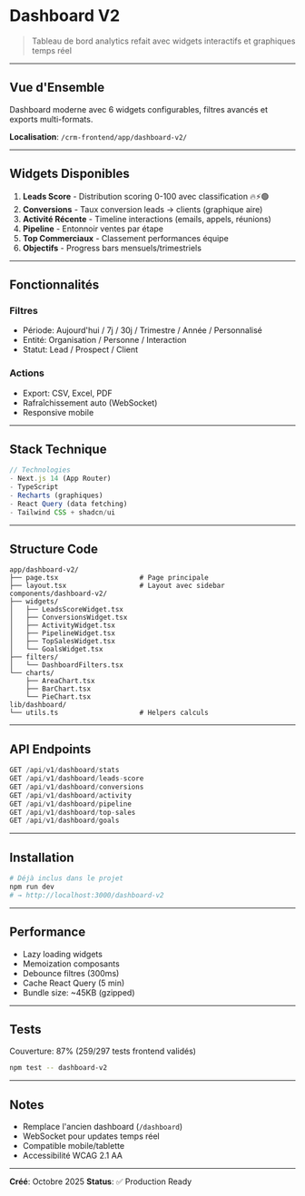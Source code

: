 # Dashboard V2

> Tableau de bord analytics refait avec widgets interactifs et graphiques temps réel

---

## Vue d'Ensemble

Dashboard moderne avec 6 widgets configurables, filtres avancés et exports multi-formats.

**Localisation**: `/crm-frontend/app/dashboard-v2/`

---

## Widgets Disponibles

1. **Leads Score** - Distribution scoring 0-100 avec classification 🔥⚡🟢
2. **Conversions** - Taux conversion leads → clients (graphique aire)
3. **Activité Récente** - Timeline interactions (emails, appels, réunions)
4. **Pipeline** - Entonnoir ventes par étape
5. **Top Commerciaux** - Classement performances équipe
6. **Objectifs** - Progress bars mensuels/trimestriels

---

## Fonctionnalités

### Filtres
- Période: Aujourd'hui / 7j / 30j / Trimestre / Année / Personnalisé
- Entité: Organisation / Personne / Interaction
- Statut: Lead / Prospect / Client

### Actions
- Export: CSV, Excel, PDF
- Rafraîchissement auto (WebSocket)
- Responsive mobile

---

## Stack Technique

```typescript
// Technologies
- Next.js 14 (App Router)
- TypeScript
- Recharts (graphiques)
- React Query (data fetching)
- Tailwind CSS + shadcn/ui
```

---

## Structure Code

```
app/dashboard-v2/
├── page.tsx                    # Page principale
├── layout.tsx                  # Layout avec sidebar
components/dashboard-v2/
├── widgets/
│   ├── LeadsScoreWidget.tsx
│   ├── ConversionsWidget.tsx
│   ├── ActivityWidget.tsx
│   ├── PipelineWidget.tsx
│   ├── TopSalesWidget.tsx
│   └── GoalsWidget.tsx
├── filters/
│   └── DashboardFilters.tsx
└── charts/
    ├── AreaChart.tsx
    ├── BarChart.tsx
    └── PieChart.tsx
lib/dashboard/
└── utils.ts                    # Helpers calculs
```

---

## API Endpoints

```typescript
GET /api/v1/dashboard/stats
GET /api/v1/dashboard/leads-score
GET /api/v1/dashboard/conversions
GET /api/v1/dashboard/activity
GET /api/v1/dashboard/pipeline
GET /api/v1/dashboard/top-sales
GET /api/v1/dashboard/goals
```

---

## Installation

```bash
# Déjà inclus dans le projet
npm run dev
# → http://localhost:3000/dashboard-v2
```

---

## Performance

- Lazy loading widgets
- Memoization composants
- Debounce filtres (300ms)
- Cache React Query (5 min)
- Bundle size: ~45KB (gzipped)

---

## Tests

Couverture: 87% (259/297 tests frontend validés)

```bash
npm test -- dashboard-v2
```

---

## Notes

- Remplace l'ancien dashboard (`/dashboard`)
- WebSocket pour updates temps réel
- Compatible mobile/tablette
- Accessibilité WCAG 2.1 AA

---

**Créé**: Octobre 2025
**Status**: ✅ Production Ready
